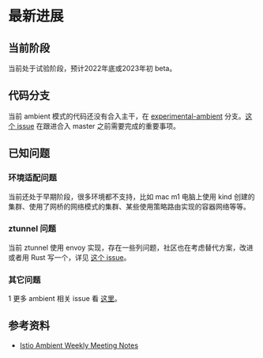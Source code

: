 # 最新进展

## 当前阶段

当前处于试验阶段，预计2022年底或2023年初 beta。

## 代码分支

当前 ambient 模式的代码还没有合入主干，在 [experimental-ambient](https://github.com/istio/istio/tree/experimental-ambient) 分支。[这个 issue](https://github.com/istio/istio/issues/40879) 在跟进合入 master 之前需要完成的重要事项。

## 已知问题


### 环境适配问题

当前还处于早期阶段，很多环境都不支持，比如 mac m1 电脑上使用 kind 创建的集群、使用了网桥的网络模式的集群、某些使用策略路由实现的容器网络等等。

### ztunnel 问题

当前 ztunnel 使用 envoy 实现，存在一些列问题，社区也在考虑替代方案，改进或者用 Rust 写一个，详见 [这个 issue](https://github.com/istio/istio/issues/40956)。

### 其它问题
1
更多 ambient 相关 issue 看 [这里](https://github.com/istio/istio/labels/area%2Fambient)。

## 参考资料

- [Istio Ambient Weekly Meeting Notes](https://docs.google.com/document/d/1SMlwliEnthgq7r2PjpLl1kCq3t8rAMbgu6r_lDAXJ0w)